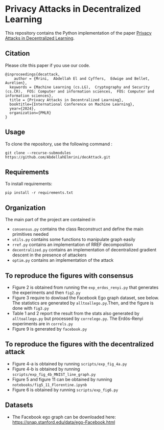                 
# Privacy Attacks in Decentralized Learning

This repository contains the Python implementation of the paper [Privacy Attacks in Decentralized Learning](https://arxiv.org/abs/2402.10001).

## Citation
Please cite this paper if you use our code.

```
@inproceedings{decattack,
    author = {Mrini,  Abdellah El and Cyffers,  Edwige and Bellet,  Aurélien},
  keywords = {Machine Learning (cs.LG),  Cryptography and Security (cs.CR),  FOS: Computer and information sciences,  FOS: Computer and information sciences},
  title = {Privacy Attacks in Decentralized Learning},
  booktitle={International Conference on Machine Learning},
  year={2024},
  organization={PMLR}
}
```




## Usage

To clone the repository, use the following command :
```
git clone --recurse-submodules https://github.com/AbdellahElmrini/decAttack.git
```
## Requirements

To install requirements:

```setup
pip install -r requirements.txt
```


## Organization
The main part of the project are contained in
- `consensus.py` contains the class Reconstruct and define the main primitives needed
- `utils.py` contains some functions to manipulate graph easily
- `rref.py` contains an implementation of RREF decomposition
- `decentralized.py` contains an implementation of decentralized gradient descent in the presence of attackers
- `optim.py` contains an implementation of the attack 


## To reproduce the figures with consensus
- Figure 2 is obtained from running the `exp_erdos_renyi.py` that generates the experiments and then `fig2.py`
- Figure 3 require to dowload the Facebook Ego graph dataset, see below. The statistics are generated by `alltoallego.py`.Then, and the figure is done with `fig3.py`
- Table 1 and 2 report the result from the stats also generated by `alltoallego.py` but processed by `correlego.py`. The Erdös-Renyi experiments are in `correls.py`
- Figure 9 is generated by `facebook.py`

## To reproduce the figures with the decentralized attack
- Figure 4-a is obtained by running `scripts/exp_fig_4a.py` 
- Figure 4-b is obtained by running `scripts/exp_fig_4b_MNIST_line_graph.py`
- Figure 5 and figure 11 can be obtained by running `notebooks/fig5_11_Florentine.ipynb`
- Figure 6 is obtained by running `scripts/exp_fig6.py`

## Datasets
- The Facebook ego graph can be downloaded here: https://snap.stanford.edu/data/ego-Facebook.html 

